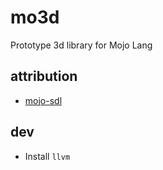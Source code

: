 # mo3d
Prototype 3d library for Mojo Lang

## attribution
- [mojo-sdl](https://github.com/msteele/mojo-sdl/blob/main/SDL.mojo)

## dev
- Install `llvm`